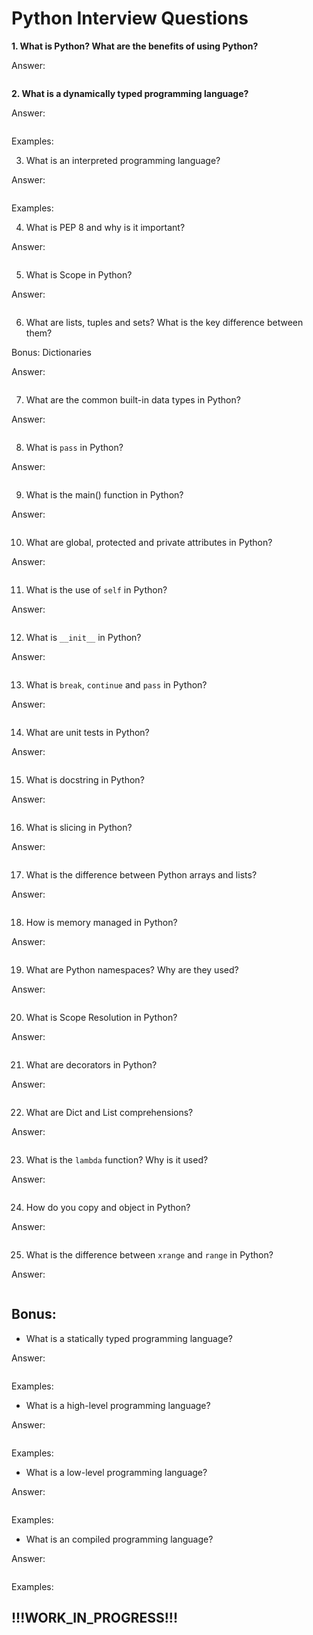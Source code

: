 # Python Interview Questions

**1. What is Python? What are the benefits of using Python?**

Answer:

```text

```

**2. What is a dynamically typed programming language?**

Answer:

```text

```

Examples:

3. What is an interpreted programming language?

Answer:

```text

```

Examples:

4. What is PEP 8 and why is it important?

Answer:

```text

```

5. What is Scope in Python?

Answer:

```text

```

6. What are lists, tuples and sets? What is the key difference between them?

Bonus: Dictionaries

Answer:

```text

```

7. What are the common built-in data types in Python?

Answer:

```text

```

8. What is ```pass``` in Python?

Answer:

```text

```

9. What is the main() function in Python?

Answer:

```text

```

10. What are global, protected and private attributes in Python?

Answer:

```text

```

11. What is the use of ```self``` in Python?

Answer:

```text

```

12. What is ```__init__``` in Python?

Answer:

```text

```

13. What is ```break```, ```continue``` and ```pass``` in Python?

Answer:

```text

```

14. What are unit tests in Python?

Answer:

```text

```

15. What is docstring in Python?

Answer:

```text

```

16. What is slicing in Python?

Answer:

```text

```

17. What is the difference between Python arrays and lists?

Answer:

```text

```

18. How is memory managed in Python?

Answer:

```text

```

19. What are Python namespaces? Why are they used?

Answer:

```text

```

20. What is Scope Resolution in Python?

Answer:

```text

```

21. What are decorators in Python?

Answer:

```text

```

22. What are Dict and List comprehensions?

Answer:

```text

```

23. What is the ```lambda``` function? Why is it used?

Answer:

```text

```

24. How do you copy and object in Python?

Answer:

```text

```

25. What is the difference between ```xrange``` and ```range``` in Python?

Answer:

```text

```

## Bonus:

- What is a statically typed programming language?

Answer:

```text

```

Examples:

- What is a high-level programming language?

Answer:

```text

```

Examples:

- What is a low-level programming language?

Answer:

```text

```

Examples:

- What is an compiled programming language?

Answer:

```text

```

Examples:


## !!!WORK_IN_PROGRESS!!!
